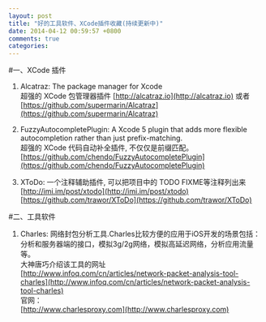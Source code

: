 ```yaml
---
layout: post
title: "好的工具软件、XCode插件收藏(持续更新中)"
date: 2014-04-12 00:59:57 +0800
comments: true
categories: 
---
```


#一、XCode 插件
1. Alcatraz: The package manager for Xcode  
超强的 XCode 包管理器插件
[http://alcatraz.io](http://alcatraz.io) 或者 [https://github.com/supermarin/Alcatraz](https://github.com/supermarin/Alcatraz)
<!--more-->
2. FuzzyAutocompletePlugin: A Xcode 5 plugin that adds more flexible autocompletion rather than just prefix-matching.  
超强的 XCode 代码自动补全插件, 不仅仅是前缀匹配。
[https://github.com/chendo/FuzzyAutocompletePlugin](https://github.com/chendo/FuzzyAutocompletePlugin)

3. XToDo: 一个注释辅助插件, 可以把项目中的 TODO FIXME等注释列出来  
[http://imi.im/post/xtodo](http://imi.im/post/xtodo)  
[https://github.com/trawor/XToDo](https://github.com/trawor/XToDo)


#二、工具软件
1. Charles: 网络封包分析工具.Charles比较方便的应用于iOS开发的场景包括：分析和服务器端的接口，模拟3g/2g网络，模拟高延迟网络，分析应用流量等。  
大神唐巧介绍该工具的网址  
[http://www.infoq.com/cn/articles/network-packet-analysis-tool-charles](http://www.infoq.com/cn/articles/network-packet-analysis-tool-charles)  
官网：  
[http://www.charlesproxy.com](http://www.charlesproxy.com)

